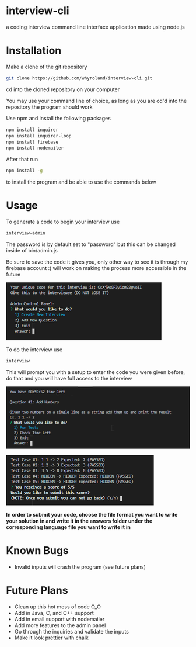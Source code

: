 # interview-cli
a coding interview command line interface application made using node.js

# Installation

Make a clone of the git repository

```bash
git clone https://github.com/whyroland/interview-cli.git
```

cd into the cloned repository on your computer

You may use your command line of choice, as long as you are cd'd into the repository the program should work

Use npm and install the following packages
```bash
npm install inquirer
npm install inquirer-loop
npm install firebase
npm install nodemailer
```

After that run

```bash
npm install -g
```

to install the program and be able to use the commands below

# Usage
To generate a code to begin your interview use
```bash
interview-admin
```
The password is by default set to "password" but this can be changed inside of bin/admin.js

Be sure to save the code it gives you, only other way to see it is through my firebase account :) will work on making the process more accessible in the future

![adminpanel1](img/admincontrolpanel1.png)

To do the interview use
```bash
interview
```

This will prompt you with a setup to enter the code you were given before, do that and you will have full access to the interview

![prompt1](img/prompt1.png)

![testspassed1](img/testspassed1.png)

**In order to submit your code, choose the file format you want to write your solution in and write it in the answers folder under the corresponding language file you want to write it in**

# Known Bugs

- Invalid inputs will crash the program (see future plans)

# Future Plans

- Clean up this hot mess of code O_O
- Add in Java, C, and C++ support
- Add in email support with nodemailer
- Add more features to the admin panel
- Go through the inquiries and validate the inputs
- Make it look prettier with chalk
